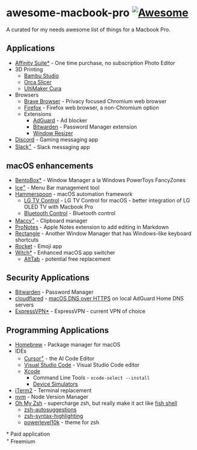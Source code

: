 # awesome-macbook-pro [![Awesome](https://awesome.re/badge.svg)](https://awesome.re)
A curated for my needs awesome list of things for a Macbook Pro.

## Applications
- [Affinity Suite*](https://affinity.serif.com/en-us/) - One time purchase, no subscription Photo Editor
- 3D Printing
    - [Bambu Studio](https://bambulab.com/en-us/download/studio)
    - [Orca Slicer](https://github.com/SoftFever/OrcaSlicer)
    - [UltiMaker Cura](https://ultimaker.com/software/ultimaker-cura/)
- Browsers
    - [Brave Browser](https://brave.com/) - Privacy focused Chromium web browser
    - [Firefox](https://www.mozilla.org/en-US/firefox/) - Firefox web browser, a non-Chromium option
    - Extensions
        - [AdGuard](https://adguard.com/en/adguard-browser-extension/overview.html) - Ad blocker
        - [Bitwarden](https://bitwarden.com/) - Password Manager extension
        - [Window Resizer](https://chromewebstore.google.com/detail/window-resizer/kkelicaakdanhinjdeammmilcgefonfh)
- [Discord](https://discord.com/) - Gaming messaging app
- [Slack<sup>+</sup>](https://slack.com/downloads/mac) - Slack messaging app

## macOS enhancements
- [BentoBox*](https://bentoboxapp.com/) - Window Manager a la Windows PowerToys FancyZones
- [Ice<sup>+</sup>](https://icemenubar.app/) - Menu Bar management tool
- [Hammerspoon](https://www.hammerspoon.org/) - macOS automation framework
    - [LG TV Control](https://github.com/cmer/lg-tv-control-macos/) - LG TV Control for macOS - better integration of LG OLED TV with Macbook Pro
    - [Bluetooth Control](https://github.com/Hammerspoon/hammerspoon/issues/793) - Bluetooth control
- [Maccy<sup>+</sup>](https://maccy.app/) - Clipboard manager
- [ProNotes](https://www.pronotes.app/) - Apple Notes extension to add editing in Markdown
- [Rectangle](https://rectangleapp.com/) - Another Window Manager that has Windows-like keyboard shortcuts
- [Rocket](https://matthewpalmer.net/rocket/) - Emoji app
- [Witch*](https://manytricks.com/witch/) - Enhanced macOS app switcher
    - [AltTab](https://alt-tab-macos.netlify.app/) - potential free replacement

## Security Applications
- [Bitwarden](https://bitwarden.com/) - Password Manager
- [cloudflared](https://formulae.brew.sh/formula/cloudflared) - [macOS DNS over HTTPS](https://blog.smittytone.net/2022/05/07/how-to-do-dns-over-https-on-macos/) on local AdGuard Home DNS servers
- [ExpressVPN*](https://www.expressvpn.com/) - ExpressVPN - current VPN of choice

## Programming Applications
- [Homebrew](https://brew.sh/) - Package manager for macOS
- IDEs
    - [Cursor<sup>+</sup>](https://www.cursor.com/) - the AI Code Editor
    - [Visual Studio Code](https://code.visualstudio.com/) - Visual Studio Code editor
    - [Xcode](https://developer.apple.com/xcode/)
        - Command Line Tools - `xcode-select --install`
        - [Device Simulators](https://developer.apple.com/documentation/safari-developer-tools/installing-xcode-and-simulators)
- [iTerm2](https://iterm2.com/) - Terminal replacement
- [nvm](https://github.com/nvm-sh/nvm) - Node Version Manager
- [Oh My Zsh](https://ohmyz.sh/) - supercharge zsh, but really make it act like [fish shell](https://fishshell.com/)
    - [zsh-autosuggestions](https://github.com/zsh-users/zsh-autosuggestions)
    - [zsh-syntax-highlighting](https://github.com/zsh-users/zsh-syntax-highlighting)
    - [powerlevel10k](https://github.com/romkatv/powerlevel10k) - theme for zsh

\* Paid application<br />
<sup>+</sup> Freemium